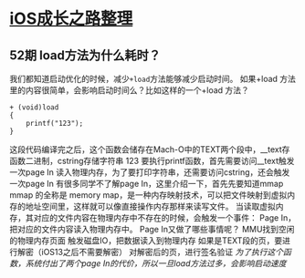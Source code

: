 # [iOS成长之路整理](https://github.com/zhangferry/iOSWeeklyLearning)

## 52期 load方法为什么耗时？

我们都知道启动优化的时候，减少`+load`方法能够减少启动时间。
如果+load 方法里的内容很简单，会影响启动时间么？比如这样的一个+load 方法？
```
+ (void)load 
{
    printf("123");
}
```
这段代码编译完之后，这个函数会储存在Mach-O中的TEXT两个段中，__text存函数二进制，cstring存储字符串 123
要执行printf函数，首先需要访问__text触发一次page In 读入物理内存，为了要打印字符串，还需要访问cstring，还会触发一次page In
有很多同学不了解page In，这里介绍一下，首先先要知道mmap
mmap 的全称是 memory map，是一种内存映射技术，可以把文件映射到虚拟内存的地址空间里，这样就可以像直接操作内存那样来读写文件。
当读取虚拟内存，其对应的文件内容在物理内存中不存在的时候，会触发一个事件： Page In，把对应的文件内容读入物理内存中。
Page In又做了哪些事情呢？
MMU找到空闲的物理内存页面
触发磁盘IO，把数据读入到物理内存
如果是TEXT段的页，要进行解密（iOS13之后不需要解密）
对解密后的页，进行签名验证
*为了执行这个函数，系统付出了两个page In的代价，所以一旦load方法过多，会影响启动速度*


